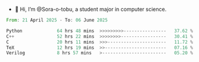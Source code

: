 - 👋 Hi, I’m @Sora-o-tobu, a student major in computer science.

<!--START_SECTION:waka-->

```rust
From: 21 April 2025 - To: 06 June 2025

Python             64 hrs 48 mins  >>>>>>>>>----------------   37.62 %
C++                52 hrs 22 mins  >>>>>>>>-----------------   30.41 %
C                  20 hrs 11 mins  >>>----------------------   11.72 %
TeX                12 hrs 19 mins  >>-----------------------   07.16 %
Verilog            8 hrs 57 mins   >------------------------   05.20 %
```

<!--END_SECTION:waka-->

<!---
<img align='center' src='https://raw.githubusercontent.com/Sora-o-tobu/Sora-o-tobu/main/OneLastSora.png' width='410px'>
--->
<!---
Sora-o-tobu/Sora-o-tobu is a ✨ special ✨ repository because its `README.md` (this file) appears on your GitHub profile.
You can click the Preview link to take a look at your changes.
--->
